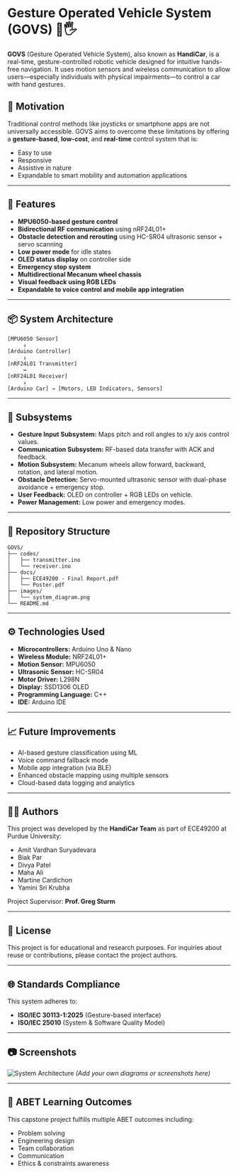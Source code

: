 
# Gesture Operated Vehicle System (GOVS) 🚗🖐️

**GOVS** (Gesture Operated Vehicle System), also known as **HandiCar**, is a real-time, gesture-controlled robotic vehicle designed for intuitive hands-free navigation. It uses motion sensors and wireless communication to allow users—especially individuals with physical impairments—to control a car with hand gestures.

## 🧠 Motivation

Traditional control methods like joysticks or smartphone apps are not universally accessible. GOVS aims to overcome these limitations by offering a **gesture-based**, **low-cost**, and **real-time** control system that is:
- Easy to use
- Responsive
- Assistive in nature
- Expandable to smart mobility and automation applications

---

## 🚀 Features

- **MPU6050-based gesture control**
- **Bidirectional RF communication** using nRF24L01+
- **Obstacle detection and rerouting** using HC-SR04 ultrasonic sensor + servo scanning
- **Low power mode** for idle states
- **OLED status display** on controller side
- **Emergency stop system**
- **Multidirectional Mecanum wheel chassis**
- **Visual feedback using RGB LEDs**
- **Expandable to voice control and mobile app integration**

---

## 📦 System Architecture

```plaintext
[MPU6050 Sensor] 
     ↓
[Arduino Controller] 
     ↓
[nRF24L01 Transmitter] 
     ↔
[nRF24L01 Receiver] 
     ↓
[Arduino Car] → [Motors, LED Indicators, Sensors]
```

---

## 🧩 Subsystems

- **Gesture Input Subsystem:** Maps pitch and roll angles to x/y axis control values.
- **Communication Subsystem:** RF-based data transfer with ACK and feedback.
- **Motion Subsystem:** Mecanum wheels allow forward, backward, rotation, and lateral motion.
- **Obstacle Detection:** Servo-mounted ultrasonic sensor with dual-phase avoidance + emergency stop.
- **User Feedback:** OLED on controller + RGB LEDs on vehicle.
- **Power Management:** Low power and emergency modes.

---

## 📂 Repository Structure

```
GOVS/
├── codes/
│   ├── transmitter.ino
│   └── receiver.ino
├── docs/
│   ├── ECE49200 - Final Report.pdf
│   └── Poster.pdf
├── images/
│   └── system_diagram.png
└── README.md
```

---

## ⚙️ Technologies Used

- **Microcontrollers:** Arduino Uno & Nano
- **Wireless Module:** NRF24L01+
- **Motion Sensor:** MPU6050
- **Ultrasonic Sensor:** HC-SR04
- **Motor Driver:** L298N
- **Display:** SSD1306 OLED
- **Programming Language:** C++
- **IDE:** Arduino IDE


---

## 📈 Future Improvements

- AI-based gesture classification using ML
- Voice command fallback mode
- Mobile app integration (via BLE)
- Enhanced obstacle mapping using multiple sensors
- Cloud-based data logging and analytics

---

## 👨‍💻 Authors

This project was developed by the **HandiCar Team** as part of ECE49200 at Purdue University:

- Amit Vardhan Suryadevara
- Biak Par
- Divya Patel
- Maha Ali
- Martine Cardichon
- Yamini Sri Krubha

Project Supervisor: **Prof. Greg Sturm**

---

## 📄 License

This project is for educational and research purposes. For inquiries about reuse or contributions, please contact the project authors.

---

## 🌐 Standards Compliance

This system adheres to:
- **ISO/IEC 30113-1:2025** (Gesture-based interface)
- **ISO/IEC 25010** (System & Software Quality Model)

---

## 📷 Screenshots

![System Architecture](images/system_diagram.png)
*(Add your own diagrams or screenshots here)*

---

## 🧠 ABET Learning Outcomes

This capstone project fulfills multiple ABET outcomes including:
- Problem solving
- Engineering design
- Team collaboration
- Communication
- Ethics & constraints awareness

